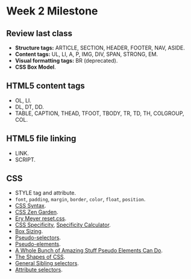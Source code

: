 Week 2 Milestone
==========

## Review last class

* __Structure tags:__ ARTICLE, SECTION, HEADER, FOOTER, NAV, ASIDE.
* __Content tags:__ UL, LI, A, P, IMG, DIV, SPAN, STRONG, EM.
* __Visual formatting tags:__ BR (deprecated).
* __CSS Box Model__.

## HTML5 content tags

* OL, LI.
* DL, DT, DD.
* TABLE, CAPTION, THEAD, TFOOT, TBODY, TR, TD, TH, COLGROUP, COL.

## HTML5 file linking

* LINK.
* SCRIPT.

## CSS

* STYLE tag and attribute.
* `font`, `padding`, `margin`, `border`, `color`, `float`, `position`.
* [CSS Syntax](https://developer.mozilla.org/en-US/docs/Web/CSS/Syntax).
* [CSS Zen Garden](http://www.csszengarden.com/).
* [Ery Meyer reset.css](http://meyerweb.com/eric/tools/css/reset/).
* [CSS Specificity](https://developer.mozilla.org/en-US/docs/Web/CSS/Specificity), [Specificity Calculator](http://specificity.keegan.st/).
* [Box Sizing](https://developer.mozilla.org/en-US/docs/Web/CSS/box-sizing).
* [Pseudo-selectors](https://developer.mozilla.org/en-US/docs/Web/CSS/:active).
* [Pseudo-elements](https://developer.mozilla.org/en-US/docs/Web/CSS/pseudo-elements).
 * [A Whole Bunch of Amazing Stuff Pseudo Elements Can Do](https://css-tricks.com/pseudo-element-roundup/).
 * [The Shapes of CSS](https://css-tricks.com/examples/ShapesOfCSS/).
* [General Sibling selectors](https://developer.mozilla.org/en-US/docs/Web/CSS/General_sibling_selectors).
* [Attribute selectors](https://developer.mozilla.org/en-US/docs/Web/CSS/Attribute_selectors).
